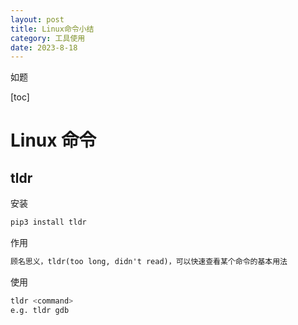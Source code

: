 ```yaml
---
layout: post
title: Linux命令小结
category: 工具使用
date: 2023-8-18
---
```

如题
<!-- more -->
[toc]

# Linux 命令

## tldr

安装

```bash
pip3 install tldr
```

作用

```tex
顾名思义，tldr(too long, didn't read)，可以快速查看某个命令的基本用法
```

使用

```bash
tldr <command>
e.g. tldr gdb
```

